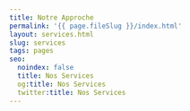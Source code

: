 ```yaml
---
title: Notre Approche
permalink: '{{ page.fileSlug }}/index.html'
layout: services.html
slug: services
tags: pages
seo:
  noindex: false
  title: Nos Services
  og:title: Nos Services
  twitter:title: Nos Services
---
```



